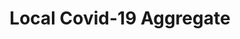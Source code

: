 ---
title: Local Covid-19 Aggregate
description: I built this tool during the pandemic to easily track coronavirus totals in my state and county. Integrating the CovidActNow api, It is built with Vue.js and Tailwind.css.
cover_image: /assets/images/covid.png
siteLink: https://covid-19.adambailey.io/
github: https://github.com/isAdamBailey/covid-19
---
